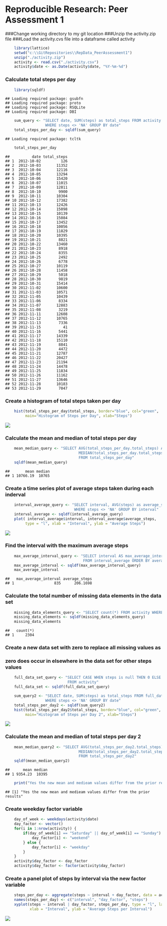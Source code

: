 # Reproducible Research: Peer Assessment 1

###Change working directory to my git location 
###Unzip the activity.zip file
###Load the activity.cvs file into a dataframe called activity


```r
    library(lattice)
    setwd("c:\\GitRepositories\\RepData_PeerAssessment1")
    unzip("./activity.zip")
    activity <- read.csv("./activity.csv")
    activity$date <- as.Date(activity$date, "%Y-%m-%d")
```

### Calculate total steps per day


```r
    library(sqldf)
```

```
## Loading required package: gsubfn
## Loading required package: proto
## Loading required package: RSQLite
## Loading required package: DBI
```

```r
    sum_query <- "SELECT date, SUM(steps) as total_steps FROM activity 
                  WHERE steps <> 'NA' GROUP BY date"
    total_steps_per_day <- sqldf(sum_query)
```

```
## Loading required package: tcltk
```

```r
    total_steps_per_day
```

```
##          date total_steps
## 1  2012-10-02         126
## 2  2012-10-03       11352
## 3  2012-10-04       12116
## 4  2012-10-05       13294
## 5  2012-10-06       15420
## 6  2012-10-07       11015
## 7  2012-10-09       12811
## 8  2012-10-10        9900
## 9  2012-10-11       10304
## 10 2012-10-12       17382
## 11 2012-10-13       12426
## 12 2012-10-14       15098
## 13 2012-10-15       10139
## 14 2012-10-16       15084
## 15 2012-10-17       13452
## 16 2012-10-18       10056
## 17 2012-10-19       11829
## 18 2012-10-20       10395
## 19 2012-10-21        8821
## 20 2012-10-22       13460
## 21 2012-10-23        8918
## 22 2012-10-24        8355
## 23 2012-10-25        2492
## 24 2012-10-26        6778
## 25 2012-10-27       10119
## 26 2012-10-28       11458
## 27 2012-10-29        5018
## 28 2012-10-30        9819
## 29 2012-10-31       15414
## 30 2012-11-02       10600
## 31 2012-11-03       10571
## 32 2012-11-05       10439
## 33 2012-11-06        8334
## 34 2012-11-07       12883
## 35 2012-11-08        3219
## 36 2012-11-11       12608
## 37 2012-11-12       10765
## 38 2012-11-13        7336
## 39 2012-11-15          41
## 40 2012-11-16        5441
## 41 2012-11-17       14339
## 42 2012-11-18       15110
## 43 2012-11-19        8841
## 44 2012-11-20        4472
## 45 2012-11-21       12787
## 46 2012-11-22       20427
## 47 2012-11-23       21194
## 48 2012-11-24       14478
## 49 2012-11-25       11834
## 50 2012-11-26       11162
## 51 2012-11-27       13646
## 52 2012-11-28       10183
## 53 2012-11-29        7047
```

### Create a histogram of total steps taken per day


```r
    hist(total_steps_per_day$total_steps, border="blue", col="green", 
         main="Histogram of Steps per Day", xlab="Steps")
```

![](PA1_template_files/figure-html/unnamed-chunk-3-1.png) 

### Calculate the mean and median of total steps per day


```r
    mean_median_query <- "SELECT AVG(total_steps_per_day.total_steps) AS mean, 
                                 MEDIAN(total_steps_per_day.total_steps) AS median
                                 FROM total_steps_per_day"
    sqldf(mean_median_query)
```

```
##       mean median
## 1 10766.19  10765
```

### Create a time series plot of average steps taken during each inderval


```r
    interval_average_query <- "SELECT interval, AVG(steps) as average_steps FROM activity
                               WHERE steps <> 'NA' GROUP BY interval"
    interval_average <- sqldf(interval_average_query)
    plot( interval_average$interval, interval_average$average_steps,  
         type = "l", xlab = "Interval", ylab = "Average Steps")
```

![](PA1_template_files/figure-html/unnamed-chunk-5-1.png) 

### Find the interval with the maximum average steps


```r
    max_average_interval_query <- "SELECT interval AS max_average_interval, average_steps 
                                   FROM interval_average ORDER BY average_steps DESC LIMIT 1"
    max_average_interval <- sqldf(max_average_interval_query)
    max_average_interval
```

```
##   max_average_interval average_steps
## 1                  835      206.1698
```

### Calculate the total number of missing data elements in the data set


```r
    missing_data_elements_query <- "SELECT count(*) FROM activity WHERE steps is null"
    missing_data_elements <- sqldf(missing_data_elements_query)
    missing_data_elements
```

```
##   count(*)
## 1     2304
```

### Create a new data set with zero to replace all missing values as 
### zero does occur in elsewhere in the data set for other steps values


```r
    full_data_set_query <- "SELECT CASE WHEN steps is null THEN 0 ELSE steps END AS steps, date, interval
                            FROM activity"
    full_data_set <- sqldf(full_data_set_query)

    sum_query2 <- "SELECT date, SUM(steps) as total_steps FROM full_data_set 
                  WHERE steps <> 'NA' GROUP BY date"
    total_steps_per_day2 <- sqldf(sum_query2)
    hist(total_steps_per_day2$total_steps, border="blue", col="green", 
         main="Histogram of Steps per Day 2", xlab="Steps")
```

![](PA1_template_files/figure-html/unnamed-chunk-8-1.png) 

### Calculate the mean and median of total steps per day 2


```r
    mean_median_query2 <- "SELECT AVG(total_steps_per_day2.total_steps) AS mean, 
                                 MEDIAN(total_steps_per_day2.total_steps) AS median
                                 FROM total_steps_per_day2"
    sqldf(mean_median_query2)
```

```
##      mean median
## 1 9354.23  10395
```

```r
    print("Yes the new mean and medieam values differ from the prior results")
```

```
## [1] "Yes the new mean and medieam values differ from the prior results"
```

### Create weekday factor variable

```r
    day_of_week <- weekdays(activity$date)
    day_factor <- vector()
    for(i in 1:nrow(activity)) {
        if(day_of_week[i] == "Saturday" || day_of_week[i] == "Sunday") {
            day_factor[i] <- "weekend"
        } else {
            day_factor[i] <- "weekday"
        }
    }
    activity$day_factor <- day_factor
    activity$day_factor <- factor(activity$day_factor)
```

### Create a panel plot of steps by interval via the new factor variable

```r
    steps_per_day <- aggregate(steps ~ interval + day_factor, data = activity, mean)
    names(steps_per_day) <- c("interval", "day_factor", "steps")
    xyplot(steps ~ interval | day_factor, steps_per_day, type = "l", layout = c(1, 2),
           xlab = "Interval", ylab = "Average Steps per Interval")
```

![](PA1_template_files/figure-html/unnamed-chunk-11-1.png) 
